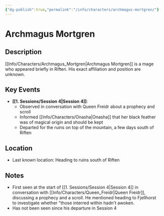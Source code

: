 ```yaml
---
{"dg-publish":true,"permalink":"/info/characters/archmagus-mortgren/"}
---
```


# Archmagus Mortgren

## Description
[[Info/Characters/Archmagus_Mortgren\|Archmagus Mortgren]] is a mage who appeared briefly in Riften. His exact affiliation and position are unknown.

## Key Events
- **[[1. Sessions/Session 4\|Session 4]]**: 
  - Observed in conversation with Queen Freidr about a prophecy and scroll
  - Informed [[Info/Characters/Onasha\|Onasha]] that her black feather was of magical origin and should be kept
  - Departed for the ruins on top of the mountain, a few days south of Riften

## Location
- Last known location: Heading to ruins south of Riften

## Notes
- First seen at the start of [[1. Sessions/Session 4\|Session 4]] in conversation with [[Info/Characters/Queen_Freidr\|Queen Freidr]], discussing a prophecy and a scroll. He mentioned heading to Fjellhorst to investigate whether "those interred within hadn't awoken.
- Has not been seen since his departure in Session 4
